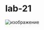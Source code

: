 # lab-21
![изображение](https://github.com/user-attachments/assets/451feccd-eb65-4e3c-b0df-c5159960df27)
